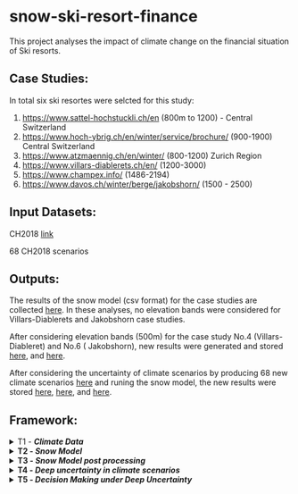 # snow-ski-resort-finance
This project analyses the impact of climate change on the financial situation of Ski resorts.


## Case Studies:
In total six ski resortes were selcted for this study:

1. https://www.sattel-hochstuckli.ch/en  (800m to 1200) - Central Switzerland
2. https://www.hoch-ybrig.ch/en/winter/service/brochure/  (900-1900) Central Switzerland
3. https://www.atzmaennig.ch/en/winter/  (800-1200) Zurich Region
4. https://www.villars-diablerets.ch/en/ (1200-3000)
5. https://www.champex.info/ (1486-2194)
6. https://www.davos.ch/winter/berge/jakobshorn/ (1500 - 2500)


## Input Datasets:
CH2018 [link](https://www.nccs.admin.ch/nccs/en/home/the-nccs/priority-themes/ch2018-climate-scenarios.html)

68 CH2018 scenarios 

## Outputs:
The results of the snow model (csv format) for the case studies are collected [here](data_out_snow). In these analyses, no elevation bands were considered for Villars-Diablerets and Jakobshorn case studies. 

After considering elevation bands (500m) for the case study No.4 (Villars-Diableret) and No.6 ( Jakobshorn), new results were generated and stored [here](data_out_snow_villars-diablerets_elev_band), and [here](/data_out_snow_davos_elev_band).

After considering the uncertainty of climate scenarios by producing 68 new climate scenarios [here](data_out_randomness_snow) and runing the snow model, the new results were stored [here](data_out_randomness_snow), [here](data_out_snow_randomness_davos_elev_band), and [here](data_out_snow_randomness_villars-diablerets_elev_band).


## Framework:
<details>
<summary>T1 - <i><b>Climate Data</i></summary>

### Topics
`CH2018`
In this task, the data of located climate grids inside each Ski resorts are extracted from CH2018 datasets. 

###  Literature
CH2018 "Switzerland CH2018 climate scenarios" [here](https://www.nccs.admin.ch/nccs/en/home/the-nccs/priority-themes/ch2018-climate-scenarios.html)
</details>


<details>
<summary>T2 - <i><b>Snow Model</i></summary>

### Topics
`Snow model` `Ablation` `Accumulation` `grid-based`

In this task, a modular grid-based snow model was developed. The current model consists of Ablation, and Accumulation modules, with the possibility of adding new modules in the future. The main 

###  Literature
Farinotti (2012) "Runoff evolution in the Swiss Alps: projections for selected high-alpine catchments based on ENSEMBLES scenarios" [link](https://onlinelibrary.wiley.com/doi/abs/10.1002/hyp.8276)

Huss (2008a) "Determination of the seasonal mass balance of four Alpine glaciers since 1865" [link](https://agupubs.onlinelibrary.wiley.com/doi/full/10.1029/2007JF000803)

Huss (2008b) "Modelling runoff from highly glacierized alpine drainage basins in a changing climate" [link](https://onlinelibrary.wiley.com/doi/10.1002/hyp.7055)

Hock (2005)"Glacier melt: a review of processes and their modelling" [link](https://journals.sagepub.com/doi/10.1191/0309133305pp453ra)


###  Notebooks 
No1. [snowModel version 1](snowmodel_py/snow_model_v1.ipynb)
</details>


<details>
<summary>T3 - <i><b>Snow Model post processing</i></summary>

### Topics
`Visualization of snow model results` `Visualization of tipping points`

###  Notebooks
No2. [Visualization of snow model](snowModel2_Visualization.ipynb)

No3. [Visualization of snow model with elevation bands](snowModel2_Visualization_elevBand.ipynb)
</details>

<details>
<summary>T4 - <i><b>Deep uncertainty in climate scenarios</i></summary>

### Topics
`Deep Uncertainy`

In this task a paython code was developed to produce new climate scenarios based on CH2018 dataset

###  Literature
van Ginkel et al (2020), "Climate change induced socio-economic tipping points" [link](https://iopscience.iop.org/article/10.1088/1748-9326/ab6395)

Kwakkel (2017), "The Exploratory Modeling Workbench: An open source toolkit for exploratory modeling, scenario discovery, and (multi-objective) robust decision making"  [link](https://www.sciencedirect.com/science/article/pii/S1364815217301251)

Damm et al (2014), "Does artificial snow production pay under future climate conditions?"[link](https://www.sciencedirect.com/science/article/abs/pii/S0261517714000107?via%3Dihub)

###  Notebooks
No4. [Randomness notebook](randomness_tmp_pcp.ipynb)

No5. [Visualization of snow model outputs](snowModel2_randomness_Visualization.ipynb)

No6. [Visualization of snow model outpts with elevation bands](snowModel2_randomness_Visualization_elevBand.ipynb)
</details>

<details>
<summary>T5 - <i><b>Decision Making under Deep Uncertainty</i></summary>

### Topics
`Deep Uncertainy``Decision Making`
In this task, a python code will be developed to connect our existing notebooks (NO.1, NO.4) to the Exploratory Modelling and Analysis (EMA) Workbench [here](https://emaworkbench.readthedocs.io/en/latest/)

###  Literature
van Ginkel et al (2020), "Climate change induced socio-economic tipping points" [link](https://iopscience.iop.org/article/10.1088/1748-9326/ab6395)

Kwakkel (2017), "The Exploratory Modeling Workbench: An open source toolkit for exploratory modeling, scenario discovery, and (multi-objective) robust decision making"  [link](https://www.sciencedirect.com/science/article/pii/S1364815217301251)

Damm et al (2014), "Does artificial snow production pay under future climate conditions?"[link](https://www.sciencedirect.com/science/article/abs/pii/S0261517714000107?via%3Dihub)

###  Notebooks


</details>

